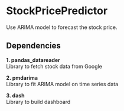 # StockPricePredictor
Use ARIMA model to forecast the stock price. 

## Dependencies
**1. pandas_datareader** <br/>
Library to fetch stock data from Google

**2. pmdarima** <br/>
Library to fit ARIMA model on time series data

**3. dash** <br/>
Library to build dashboard
